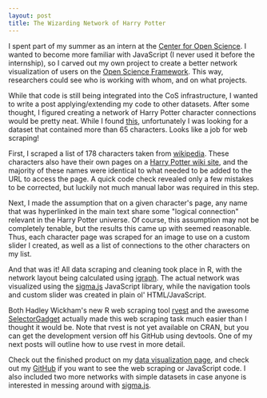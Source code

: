 ```yaml
---
layout: post
title: The Wizarding Network of Harry Potter
---
```


I spent part of my summer as an intern at the [Center for Open Science](http://centerforopenscience.org/). I wanted to become more familiar with JavaScript (I never used it before the internship), so I carved out my own project to create a better network visualization of users on the [Open Science Framework](https://osf.io/). This way, researchers could see who is working with whom, and on what projects. 

While that code is still being integrated into the CoS infrastructure, I wanted to write a post applying/extending my code to other datasets. After some thought, I figured creating a network of Harry Potter character connections would be pretty neat. While I found <a href="https://github.com/efekarakus/potter-network/tree/master/data" target="_blank">this</a>, unfortunately I was looking for a dataset that contained more than 65 characters. Looks like a job for web scraping!

First, I scraped a list of 178 characters taken from <a href="http://en.wikipedia.org/wiki/List_of_Harry_Potter_characters" target="_blank">wikipedia</a>. These characters also have their own pages on a <a href="http://harrypotter.wikia.com/wiki/Main_Page" target="_blank">Harry Potter wiki site</a>, and the majority of these names were identical to what needed to be added to the URL to access the page. A quick code check revealed only a few mistakes to be corrected, but luckily not much manual labor was required in this step.

Next, I made the assumption that on a given character's page, any name that was hyperlinked in the main text share some "logical connection" relevant in the Harry Potter universe. Of course, this assumption may not be completely tenable, but the results this came up with seemed reasonable. Thus, each character page was scraped for an image to use on a custom slider I created, as well as a list of connections to the other characters on my list.

And that was it! All data scraping and cleaning took place in R, with the network layout being calculated using <a href="http://igraph.org/r/" target="_blank">igraph</a>. The actual network was visualized using the <a href="http://sigmajs.org/" target="_blank">sigma.js</a> JavaScript library, while the navigation tools and custom slider was created in plain ol' HTML/JavaScript.

Both Hadley Wickham's new R web scraping tool <a href="https://github.com/hadley/rvest" target="_blank">rvest</a> and the awesome <a href="http://selectorgadget.com/" target="_blank">SelectorGadget</a> actually made this web scraping task much easier than I thought it would be. Note that rvest is not yet available on CRAN, but you can get the development version off his GitHub using devtools. One of my next posts will outline how to use rvest in more detail.

Check out the finished product on my <a href="https://dpmartin42.github.io/visualizations.html" target="_blank">data visualization page</a>, and check out my <a href="https://github.com/dpmartin42/Networks" target="_blank">GitHub</a> if you want to see the web scraping or JavaScript code. I also included two more networks with simple datasets in case anyone is interested in messing around with <a href="http://sigmajs.org/" target="_blank">sigma.js</a>.


